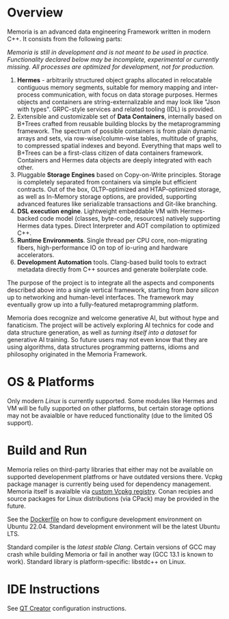 # Overview
Memoria is an advanced data engineering Framework written in modern C++. It consists from the following parts:

*Memoria is still in development and is not meant to be used in practice. Functionality declared below may be incomplete, experimental or currently missing. All processes are optimized for development, not for production.*

1. **Hermes** - arbitrarily structured object graphs allocated in relocatable contiguous memory segments, suitable for memory mapping and inter-process communication, with focus on data storage purposes. Hermes objects and containers are string-externalizable and may look like "Json with types". GRPC-style services and related tooling (IDL) is provided.
2. Extensible and customizable set of **Data Containers**, internally based on B+Trees crafted from reusable building blocks by the metaprogramming framework. The spectrum of possible containers is from plain dynamic arrays and sets, via row-wise/column-wise tables, multitude of graphs, to compressed spatial indexes and beyond. Everything that maps well to B+Trees can be a first-class citizen of data containers framework. Containers and Hermes data objects are deeply integrated with each other.
3. Pluggable **Storage Engines** based on Copy-on-Write principles. Storage is completely separated from containers via simple but efficient contracts. Out of the box, OLTP-optimized and HTAP-optimized storage, as well as In-Memory storage options, are provided, supporting advanced features like serializable transactions and Git-like branching.
4. **DSL execution engine**. Lightweight embeddable VM with Hermes-backed code model (classes, byte-code, resources) natively supporting Hermes data types. Direct Interpreter and AOT compilation to optimized C++.
5. **Runtime Environments**. Single thread per CPU core, non-migrating fibers, high-performance IO on top of io-uring and hardware accelerators.
6. **Development Automation** tools. Clang-based build tools to extract metadata directly from C++ sources and generate boilerplate code.

The purpose of the project is to integrate all the aspects and components described above into a single vertical framework, starting from *bare silicon* up to networking and human-level interfaces. The framework may eventually grow up into a fully-featured metaprogramming platform.

Memoria does recognize and welcome generative AI, but without hype and fanaticism. The project will be actively exploring AI technics for code and data structure generation, as well as *turning itself into a dataset* for generative AI training. So future users may not even know that they are using algorithms, data structures programming patterns, idioms and philosophy originated in the Memoria Framework.

# OS & Platforms

Only modern *Linux* is currently supported. Some modules like Hermes and VM will be fully supported on other platforms, but certain storage options may not be avaialble or have reduced functionality (due to the limited OS support). 

# Build and Run

Memoria relies on third-party libraries that either may not be available on supported developenment platfroms or have outdated versions there. Vcpkg package manager is currently being used for dependency management. Memoria itself is avaialble via [custom Vcpkg registry](https://github.com/victor-smirnov/memoria-vcpkg-registry). Conan recipies and source packages for Linux distributions (via CPack) may be provided in the future.

See the [Dockerfile](https://github.com/victor-smirnov/memoria/blob/master/docker/Dockerfile) on how to configure development environment on Ubuntu 22.04. Standard development environment will be the latest Ubuntu LTS. 

Standard compiler is the *latest stable Clang*. Certain versions of GCC may crash while building Memoria or fail in another way (GCC 13.1 is known to work). Standard library is platform-specific: libstdc++ on Linux. 

# IDE Instructions

See [QT Creator](https://memoria-framework.dev/docs/overview/qt_creator_instructions/) configuration instructions.
